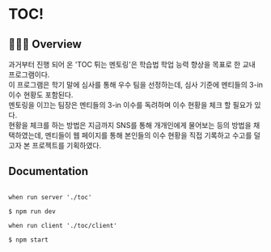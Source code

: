 # TOC!  


## 👨🏻‍💻 Overview

과거부터 진행 되어 온 'TOC 튀는 멘토링'은 학습법 학업 능력 향상을 목표로 한 교내 프로그램이다.  
이 프로그램은 학기 말에 심사를 통해 우수 팀을 선정하는데, 심사 기준에 멘티들의 3-in 이수 현황도 포함된다.  
멘토링을 이끄는 팀장은 멘티들의 3-in 이수를 독려하며 이수 현황을 체크 할 필요가 있다.  
현황을 체크를 하는 방법은 지금까지 SNS를 통해 개개인에게 물어보는 등의 방법을 채택하였는데, 멘티들이 웹 페이지를 통해 본인들의 이수 현황을 직접 기록하고 수고를 덜고자 본 프로젝트를 기획하였다.  

## Documentation

~~~shell

when run server './toc'

$ npm run dev

when run client './toc/client'

$ npm start

~~~